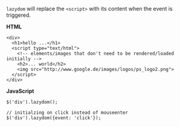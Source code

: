 `lazydom` will replace the `<script>` with its content when the event is triggered.

**HTML**

	<div>
	  <h1>hello ...</h1>
	  <script type="text/html">
	    <!-- elements/images that don't need to be rendered/loaded initially -->
	    <h2>... world</h2>
	    <img src="http://www.google.de/images/logos/ps_logo2.png">
	  </script>
	</div>

**JavaScript**
  
	$('div').lazydom();
  
	// initialzing on click instead of mouseenter
	$('div').lazydom({event: 'click'});    
  
